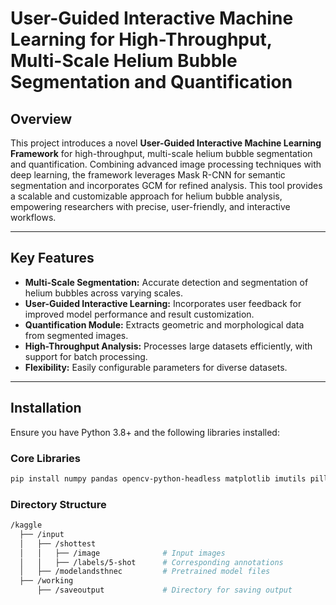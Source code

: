 # User-Guided Interactive Machine Learning for High-Throughput, Multi-Scale Helium Bubble Segmentation and Quantification

## Overview

This project introduces a novel **User-Guided Interactive Machine Learning Framework** for high-throughput, multi-scale helium bubble segmentation and quantification. Combining advanced image processing techniques with deep learning, the framework leverages Mask R-CNN for semantic segmentation and incorporates GCM for refined analysis. This tool provides a scalable and customizable approach for helium bubble analysis, empowering researchers with precise, user-friendly, and interactive workflows.

---

## Key Features

- **Multi-Scale Segmentation:** Accurate detection and segmentation of helium bubbles across varying scales.
- **User-Guided Interactive Learning:** Incorporates user feedback for improved model performance and result customization.
- **Quantification Module:** Extracts geometric and morphological data from segmented images.
- **High-Throughput Analysis:** Processes large datasets efficiently, with support for batch processing.
- **Flexibility:** Easily configurable parameters for diverse datasets.

---

## Installation

Ensure you have Python 3.8+ and the following libraries installed:

### Core Libraries
```bash
pip install numpy pandas opencv-python-headless matplotlib imutils pillow
```

### Directory Structure
```bash
/kaggle
  ├── /input
  │   ├── /shottest
  │   │   ├── /image              # Input images
  │   │   ├── /labels/5-shot      # Corresponding annotations
  │   ├── /modelandsthnec         # Pretrained model files
  ├── /working
      ├── /saveoutput             # Directory for saving output
```
